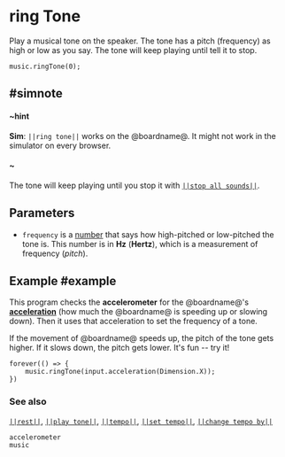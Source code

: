 # ring Tone

Play a musical tone on the speaker. The tone has a pitch (frequency) as high or low as you say.
The tone will keep playing until tell it to stop.

```sig
music.ringTone(0);
```

## #simnote
#### ~hint
**Sim**: ``||ring tone||`` works on the @boardname@. It might not work in the simulator on every browser.
#### ~

The tone will keep playing until you stop it with [``||stop all sounds||``](/reference/music/stop-all-sounds).

## Parameters

* ``frequency`` is a [number](/types/number) that says
how high-pitched or low-pitched the tone is.  This
number is in **Hz** (**Hertz**), which is a measurement of frequency (_pitch_).

## Example #example

This program checks the **accelerometer** for the @boardname@'s
[**acceleration**](/reference/input#acceleration) (how much the @boardname@ is speeding up or slowing
down). Then it uses that acceleration to set the frequency of a tone.

If the movement of @boardname@
speeds up, the pitch of the tone gets higher. If it slows down, the
pitch gets lower. It's fun -- try it!

```blocks
forever(() => {
    music.ringTone(input.acceleration(Dimension.X));
})
```

### See also

[``||rest||``](/reference/music/rest), [``||play tone||``](/reference/music/play-tone),
[``||tempo||``](/reference/music/tempo), [``||set tempo||``](/reference/music/set-tempo),
[``||change tempo by||``](/reference/music/change-tempo-by)

```package
accelerometer
music
```
